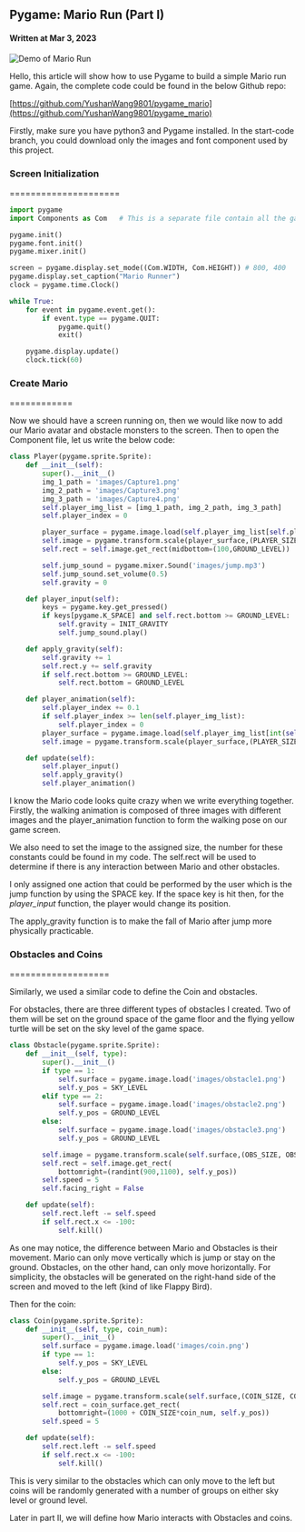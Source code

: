## Pygame: Mario Run (Part I)

#### Written at Mar 3, 2023

![Demo of Mario Run](https://miro.medium.com/v2/resize:fit:1200/format:webp/1*GCw3byAR0bXeq2-k4iSeFg.gif)

Hello, this article will show how to use Pygame to build a simple Mario run game. Again, the complete code could be found in the below Github repo:

[https://github.com/YushanWang9801/pygame_mario](https://github.com/YushanWang9801/pygame_mario)

Firstly, make sure you have python3 and Pygame installed. In the start-code branch, you could download only the images and font component used by this project.

### Screen Initialization

=====================

```python
import pygame
import Components as Com   # This is a separate file contain all the game components later be used.

pygame.init()
pygame.font.init()
pygame.mixer.init()

screen = pygame.display.set_mode((Com.WIDTH, Com.HEIGHT)) # 800, 400
pygame.display.set_caption("Mario Runner")
clock = pygame.time.Clock()

while True:
    for event in pygame.event.get():
        if event.type == pygame.QUIT:
            pygame.quit()
            exit()

    pygame.display.update()
    clock.tick(60)
```

### Create Mario

============

Now we should have a screen running on, then we would like now to add our Mario avatar and obstacle monsters to the screen. Then to open the Component file, let us write the below code:

```python
class Player(pygame.sprite.Sprite):
    def __init__(self):
        super().__init__()
        img_1_path = 'images/Capture1.png'
        img_2_path = 'images/Capture3.png'
        img_3_path = 'images/Capture4.png'
        self.player_img_list = [img_1_path, img_2_path, img_3_path]
        self.player_index = 0

        player_surface = pygame.image.load(self.player_img_list[self.player_index])
        self.image = pygame.transform.scale(player_surface,(PLAYER_SIZE,PLAYER_SIZE))
        self.rect = self.image.get_rect(midbottom=(100,GROUND_LEVEL))

        self.jump_sound = pygame.mixer.Sound('images/jump.mp3')
        self.jump_sound.set_volume(0.5)
        self.gravity = 0

    def player_input(self):
        keys = pygame.key.get_pressed()
        if keys[pygame.K_SPACE] and self.rect.bottom >= GROUND_LEVEL:
            self.gravity = INIT_GRAVITY
            self.jump_sound.play()

    def apply_gravity(self):
        self.gravity += 1
        self.rect.y += self.gravity
        if self.rect.bottom >= GROUND_LEVEL:
            self.rect.bottom = GROUND_LEVEL

    def player_animation(self):
        self.player_index += 0.1
        if self.player_index >= len(self.player_img_list):
            self.player_index = 0
        player_surface = pygame.image.load(self.player_img_list[int(self.player_index)])
        self.image = pygame.transform.scale(player_surface,(PLAYER_SIZE,PLAYER_SIZE))

    def update(self):
        self.player_input()
        self.apply_gravity()
        self.player_animation()
```

I know the Mario code looks quite crazy when we write everything together. Firstly, the walking animation is composed of three images with different images and the player_animation function to form the walking pose on our game screen.

We also need to set the image to the assigned size, the number for these constants could be found in my code. The self.rect will be used to determine if there is any interaction between Mario and other obstacles.

I only assigned one action that could be performed by the user which is the jump function by using the SPACE key. If the space key is hit then, for the _player_input_ function, the player would change its position.

The apply_gravity function is to make the fall of Mario after jump more physically practicable.

### Obstacles and Coins

===================

Similarly, we used a similar code to define the Coin and obstacles.

For obstacles, there are three different types of obstacles I created. Two of them will be set on the ground space of the game floor and the flying yellow turtle will be set on the sky level of the game space.

```python
class Obstacle(pygame.sprite.Sprite):
    def __init__(self, type):
        super().__init__()
        if type == 1:
            self.surface = pygame.image.load('images/obstacle1.png')
            self.y_pos = SKY_LEVEL
        elif type == 2:
            self.surface = pygame.image.load('images/obstacle2.png')
            self.y_pos = GROUND_LEVEL
        else:
            self.surface = pygame.image.load('images/obstacle3.png')
            self.y_pos = GROUND_LEVEL

        self.image = pygame.transform.scale(self.surface,(OBS_SIZE, OBS_SIZE))
        self.rect = self.image.get_rect(
            bottomright=(randint(900,1100), self.y_pos))
        self.speed = 5
        self.facing_right = False

    def update(self):
        self.rect.left -= self.speed
        if self.rect.x <= -100:
            self.kill()
```

As one may notice, the difference between Mario and Obstacles is their movement. Mario can only move vertically which is jump or stay on the ground. Obstacles, on the other hand, can only move horizontally. For simplicity, the obstacles will be generated on the right-hand side of the screen and moved to the left (kind of like Flappy Bird).

Then for the coin:

```python
class Coin(pygame.sprite.Sprite):
    def __init__(self, type, coin_num):
        super().__init__()
        self.surface = pygame.image.load('images/coin.png')
        if type == 1:
            self.y_pos = SKY_LEVEL
        else:
            self.y_pos = GROUND_LEVEL

        self.image = pygame.transform.scale(self.surface,(COIN_SIZE, COIN_SIZE))
        self.rect = coin_surface.get_rect(
            bottomright=(1000 + COIN_SIZE*coin_num, self.y_pos))
        self.speed = 5

    def update(self):
        self.rect.left -= self.speed
        if self.rect.x <= -100:
            self.kill()
```

This is very similar to the obstacles which can only move to the left but coins will be randomly generated with a number of groups on either sky level or ground level.

Later in part II, we will define how Mario interacts with Obstacles and coins.
